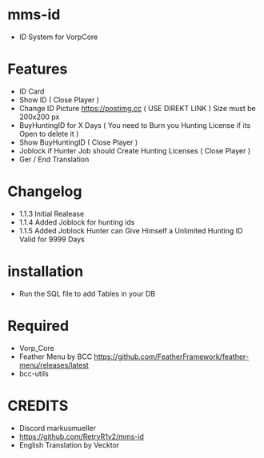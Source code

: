 # mms-id 

- ID System for VorpCore

# Features
 
- ID Card
- Show ID ( Close Player )
- Change ID Picture https://postimg.cc ( USE DIREKT LINK ) Size must be 200x200 px
- BuyHuntingID for X Days ( You need to Burn you Hunting License if its Open to delete it )
- Show BuyHuntingID ( Close Player )
- Joblock if Hunter Job should Create Hunting Licenses ( Close Player )
- Ger / End Translation 


# Changelog

- 1.1.3 Initial Realease
- 1.1.4 Added Joblock for hunting ids
- 1.1.5 Added Joblock Hunter can Give Himself a Unlimited Hunting ID Valid for 9999 Days

# installation 

- Run the SQL file to add Tables in your DB


# Required
- Vorp_Core 
- Feather Menu by BCC https://github.com/FeatherFramework/feather-menu/releases/latest
- bcc-utils


# CREDITS
- Discord markusmueller 
- https://github.com/RetryR1v2/mms-id 
- English Translation by Vecktor